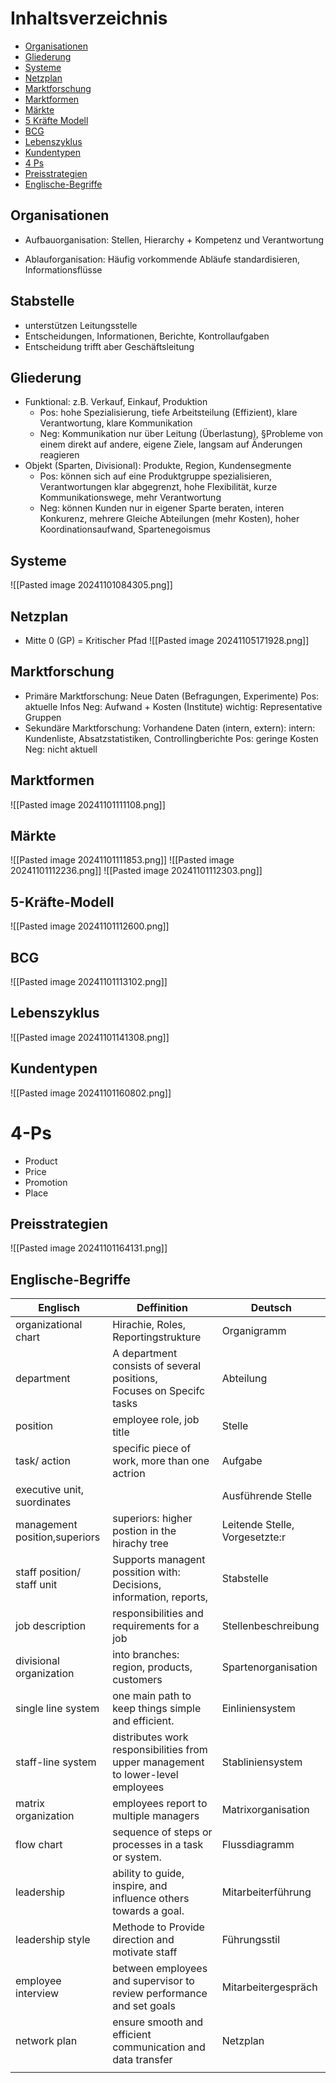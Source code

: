 # Inhaltsverzeichnis

- [Organisationen](#organisationen)
- [Gliederung](#gliederung)
- [Systeme](#systeme)
- [Netzplan](#netzplan)
- [Marktforschung](#marktforschung)
- [Marktformen](#marktformen)
- [Märkte](#märkte)
- [5 Kräfte Modell](#5-kräfte-modell)
- [BCG](#bcg)
- [Lebenszyklus](#lebenszyklus)
- [Kundentypen](#kundentypen)
- [4 Ps](#4-ps)
- [Preisstrategien](#preisstrategien)
- [Englische-Begriffe](#englische-begriffe)

## Organisationen 
- Aufbauorganisation: Stellen, Hierarchy + Kompetenz und Verantwortung

- Ablauforganisation: Häufig vorkommende Abläufe standardisieren, Informationsflüsse
## Stabstelle
- unterstützen Leitungsstelle 
- Entscheidungen, Informationen, Berichte, Kontrollaufgaben
- Entscheidung trifft aber Geschäftsleitung
## Gliederung 
- Funktional: z.B. Verkauf, Einkauf, Produktion
	- Pos: hohe Spezialisierung, tiefe Arbeitsteilung (Effizient), klare Verantwortung, klare Kommunikation
	- Neg: Kommunikation nur über Leitung (Überlastung), §Probleme von einem direkt auf andere, eigene Ziele, langsam auf Änderungen reagieren  
- Objekt (Sparten, Divisional): Produkte, Region, Kundensegmente 
	- Pos: können sich auf eine Produktgruppe spezialisieren, Verantwortungen klar abgegrenzt, hohe Flexibilität, kurze Kommunikationswege, mehr Verantwortung
	- Neg: können Kunden nur in eigener Sparte beraten, interen Konkurenz, mehrere Gleiche Abteilungen (mehr Kosten), hoher Koordinationsaufwand, Spartenegoismus 
## Systeme
![[Pasted image 20241101084305.png]]
## Netzplan 
- Mitte 0 (GP) = Kritischer Pfad
![[Pasted image 20241105171928.png]]
## Marktforschung
- Primäre Marktforschung: Neue Daten (Befragungen, Experimente)
	Pos: aktuelle Infos
	Neg: Aufwand + Kosten (Institute)
	wichtig: Representative Gruppen 
- Sekundäre Marktforschung: Vorhandene Daten (intern, extern): 
	intern: Kundenliste, Absatzstatistiken, Controllingberichte 
	Pos: geringe Kosten
	Neg: nicht aktuell 
## Marktformen 
![[Pasted image 20241101111108.png]]
## Märkte 
![[Pasted image 20241101111853.png]]
![[Pasted image 20241101112236.png]]
![[Pasted image 20241101112303.png]]
## 5-Kräfte-Modell 
![[Pasted image 20241101112600.png]]
## BCG
![[Pasted image 20241101113102.png]]
## Lebenszyklus 
![[Pasted image 20241101141308.png]]
## Kundentypen
![[Pasted image 20241101160802.png]]
# 4-Ps
- Product 
- Price
- Promotion 
- Place
## Preisstrategien 
![[Pasted image 20241101164131.png]]
## Englische-Begriffe

| Englisch                      | Deffinition                                                                      | Deutsch                        |
| ----------------------------- | -------------------------------------------------------------------------------- | ------------------------------ |
| organizational chart          | Hirachie, Roles, Reportingstrukture                                              | Organigramm                    |
| department                    | A department consists of several positions,<br>Focuses on Specifc tasks  <br>    | Abteilung                      |
| position                      | employee role, job title                                                         | Stelle                         |
| task/ action                  | specific piece of work,  more than one actrion                                   | Aufgabe                        |
| executive unit, suordinates   |                                                                                  | Ausführende Stelle             |
| management position,superiors | superiors: higher postion in the hirachy tree                                    | Leitende Stelle, Vorgesetzte:r |
| staff position/ staff unit    | Supports managent possition with: Decisions, information, reports,               | Stabstelle                     |
| job description               | responsibilities and requirements for a job                                      | Stellenbeschreibung            |
| divisional organization       | into branches: region, products, customers                                       | Spartenorganisation            |
| single line system            | one main path to keep things simple and efficient.                               | Einliniensystem                |
| staff-line system             | distributes work responsibilities from upper management to lower-level employees | Stabliniensystem               |
| matrix organization           | employees report to multiple managers                                            | Matrixorganisation             |
| flow chart                    | sequence of steps or processes in a task or system.                              | Flussdiagramm                  |
| leadership                    | ability to guide, inspire, and influence others towards a goal.                  | Mitarbeiterführung             |
| leadership style              | Methode to Provide direction and motivate staff                                  | Führungsstil                   |
| employee interview            | between employees and supervisor to review performance and set goals             | Mitarbeitergespräch            |
| network plan                  | ensure smooth and efficient communication and data transfer                      | Netzplan                       |
|                               |                                                                                  |                                |
